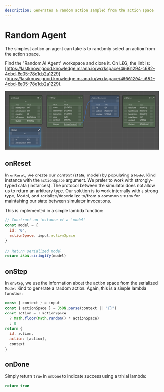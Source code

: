 ```yaml
---
description: Generates a random action sampled from the action space
---
```


# Random Agent

The simplest action an agent can take is to randomly select an action from the action space.

Find the "Random AI Agent" workspace and clone it.  On LKG, the link is: [https://lastknowngood.knowledge.maana.io/workspace/46661294-c682-4cbd-8e05-78e1db2a1229](https://lastknowngood.knowledge.maana.io/workspace/46661294-c682-4cbd-8e05-78e1db2a1229).

![](../../../../../.gitbook/assets/image%20%28126%29.png)

## onReset

In `onReset`, we create our _context_ \(state, model\) by populating a `Model` Kind instance with the `actionSpace` argument.  We prefer to work with strongly-typed data \(instances\).  The protocol between the simulator does not allow us to return an arbitrary type.  Our solution is to work internally with a strong type, Model, and serialize/deserialize to/from a common `STRING` for maintaining our state between simulator invocations.

This is implemented in a simple lambda function:

```javascript
// Construct an instance of a 'model'
const model = { 
  id: "0",
  actionSpace: input.actionSpace 
}

// Return serialized model
return JSON.stringify(model)

```

## onStep

In `onStep`, we use the information about the action space from the serialized `Model` Kind to generate a random action.  Again, this is a simple lambda function:

```javascript
const { context } = input
const { actionSpace } = JSON.parse(context || "{}")
const action = !!actionSpace 
  ? Math.floor(Math.random() * actionSpace)
  : 0
return {
  id: action,
  action: [action],
  context
}
```

## onDone

Simply return `true` in `onDone` to indicate success using a trivial lambda:

```javascript
return true
```



